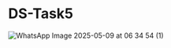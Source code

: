 # DS-Task5
![WhatsApp Image 2025-05-09 at 06 34 54 (1)](https://github.com/user-attachments/assets/cc2cef2c-85da-4fad-a7a3-c272d185fbec)
